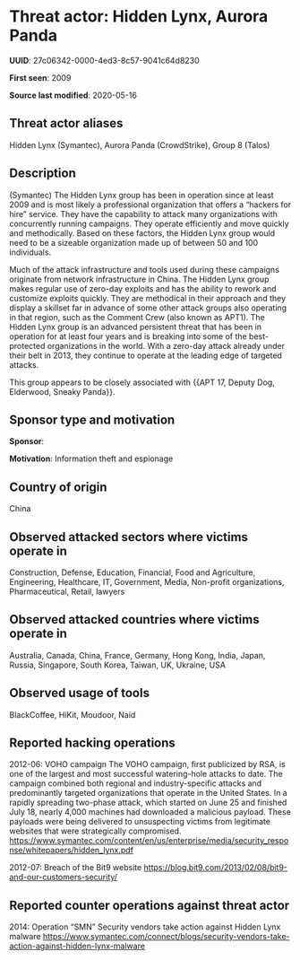 # Threat actor: Hidden Lynx, Aurora Panda

**UUID**: 27c06342-0000-4ed3-8c57-9041c64d8230

**First seen**: 2009

**Source last modified**: 2020-05-16

## Threat actor aliases

Hidden Lynx (Symantec), Aurora Panda (CrowdStrike), Group 8 (Talos)

## Description

(Symantec) The Hidden Lynx group has been in operation since at least 2009 and is most likely a professional organization that offers a “hackers for hire” service. They have the capability to attack many organizations with concurrently running campaigns. They operate efficiently and move quickly and methodically. Based on these factors, the Hidden Lynx group would need to be a sizeable organization made up of between 50 and 100 individuals.

Much of the attack infrastructure and tools used during these campaigns originate from network infrastructure in China. The Hidden Lynx group makes regular use of zero-day exploits and has the ability to rework and customize exploits quickly. They are methodical in their approach and they display a skillset far in advance of some other attack groups also operating in that region, such as the Comment Crew (also known as APT1). The Hidden Lynx group is an advanced persistent threat that has been in operation for at least four years and is breaking into some of the best-protected organizations in the world. With a zero-day attack already under their belt in 2013, they continue to operate at the leading edge of targeted attacks.

This group appears to be closely associated with {{APT 17, Deputy Dog, Elderwood, Sneaky Panda}}.

## Sponsor type and motivation

**Sponsor**: 

**Motivation**: Information theft and espionage


## Country of origin

China

## Observed attacked sectors where victims operate in

Construction, Defense, Education, Financial, Food and Agriculture, Engineering, Healthcare, IT, Government, Media, Non-profit organizations, Pharmaceutical, Retail, lawyers

## Observed attacked countries where victims operate in

Australia, Canada, China, France, Germany, Hong Kong, India, Japan, Russia, Singapore, South Korea, Taiwan, UK, Ukraine, USA

## Observed usage of tools

BlackCoffee, HiKit, Moudoor, Naid

## Reported hacking operations

2012-06: VOHO campaign
The VOHO campaign, first publicized by RSA, is one of the largest and most successful watering-hole attacks to date. The campaign combined both regional and industry-specific attacks and predominantly targeted organizations that operate in the United States. In a rapidly spreading two-phase attack, which started on June 25 and finished July 18, nearly 4,000 machines had downloaded a malicious payload. These payloads were being delivered to unsuspecting victims from legitimate websites that were strategically compromised.
https://www.symantec.com/content/en/us/enterprise/media/security_response/whitepapers/hidden_lynx.pdf

2012-07: Breach of the Bit9 website
https://blog.bit9.com/2013/02/08/bit9-and-our-customers-security/

## Reported counter operations against threat actor

2014: Operation “SMN”
Security vendors take action against Hidden Lynx malware
https://www.symantec.com/connect/blogs/security-vendors-take-action-against-hidden-lynx-malware



